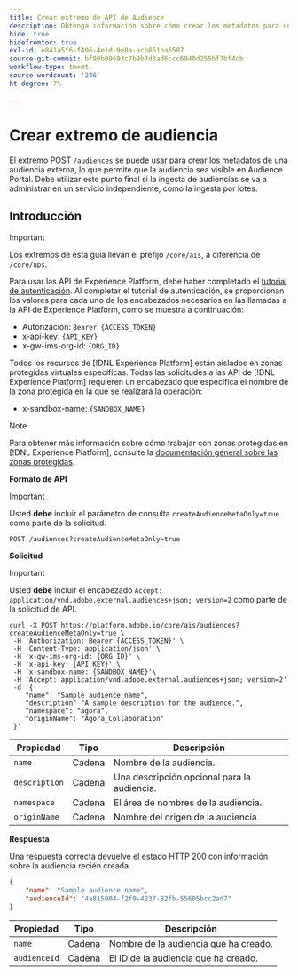 ```yaml
---
title: Crear extremo de API de Audience
description: Obtenga información sobre cómo crear los metadatos para una audiencia externa mediante la API.
hide: true
hidefromtoc: true
exl-id: e841a5f6-f406-4e1d-9e8a-acb861ba6587
source-git-commit: bf90b09693c7b9b7d3ad6ccc6940d255bf7bf4cb
workflow-type: tm+mt
source-wordcount: '246'
ht-degree: 7%

---
```


# Crear extremo de audiencia

El extremo POST `/audiences` se puede usar para crear los metadatos de una audiencia externa, lo que permite que la audiencia sea visible en Audience Portal. Debe utilizar este punto final si la ingesta de audiencias se va a administrar en un servicio independiente, como la ingesta por lotes.

## Introducción

>[!IMPORTANT]
>
>Los extremos de esta guía llevan el prefijo `/core/ais`, a diferencia de `/core/ups`.

Para usar las API de Experience Platform, debe haber completado el [tutorial de autenticación](https://www.adobe.com/go/platform-api-authentication-en). Al completar el tutorial de autenticación, se proporcionan los valores para cada uno de los encabezados necesarios en las llamadas a la API de Experience Platform, como se muestra a continuación:

- Autorización: `Bearer {ACCESS_TOKEN}`
- x-api-key: `{API_KEY}`
- x-gw-ims-org-id: `{ORG_ID}`

Todos los recursos de [!DNL Experience Platform] están aislados en zonas protegidas virtuales específicas. Todas las solicitudes a las API de [!DNL Experience Platform] requieren un encabezado que especifica el nombre de la zona protegida en la que se realizará la operación:

- x-sandbox-name: `{SANDBOX_NAME}`

>[!NOTE]
>
>Para obtener más información sobre cómo trabajar con zonas protegidas en [!DNL Experience Platform], consulte la [documentación general sobre las zonas protegidas](../../sandboxes/home.md).

**Formato de API**

>[!IMPORTANT]
>
>Usted **debe** incluir el parámetro de consulta `createAudienceMetaOnly=true` como parte de la solicitud.

```http
POST /audiences?createAudienceMetaOnly=true
```

**Solicitud**

>[!IMPORTANT]
>
>Usted **debe** incluir el encabezado `Accept: application/vnd.adobe.external.audiences+json; version=2` como parte de la solicitud de API.

```shell
curl -X POST https://platform.adobe.io/core/ais/audiences?createAudienceMetaOnly=true \
 -H 'Authorization: Bearer {ACCESS_TOKEN}' \
 -H 'Content-Type: application/json' \
 -H 'x-gw-ims-org-id: {ORG_ID}' \
 -H 'x-api-key: {API_KEY}' \
 -H 'x-sandbox-name: {SANDBOX_NAME}'\
 -H 'Accept: application/vnd.adobe.external.audiences+json; version=2'
 -d '{
    "name": "Sample audience name",
    "description" "A sample description for the audience.",
    "namespace": "agora",
    "originName": "Agora_Collaboration"
 }'
```

| Propiedad | Tipo | Descripción |
| -------- | ---- | ----------- |
| `name` | Cadena | Nombre de la audiencia. |
| `description` | Cadena | Una descripción opcional para la audiencia. |
| `namespace` | Cadena | El área de nombres de la audiencia. |
| `originName` | Cadena | Nombre del origen de la audiencia. |

**Respuesta**

Una respuesta correcta devuelve el estado HTTP 200 con información sobre la audiencia recién creada.

```json
{
    "name": "Sample audience name",
    "audienceId": "4a815904-f2f9-4237-82fb-55605bcc2ad7"
}
```

| Propiedad | Tipo | Descripción |
| -------- | ---- | ----------- |
| `name` | Cadena | Nombre de la audiencia que ha creado. |
| `audienceId` | Cadena | El ID de la audiencia que ha creado. |
